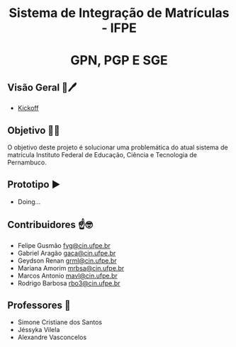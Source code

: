 <h1 align="center"> Sistema de Integração de Matrículas - IFPE </h1>
<h1 align="center"> GPN, PGP E SGE </h1>

## Visão Geral :memo:🖊️
-   [Kickoff](https://github.com/gabrielaragao01/projeto-sistemas-integrados/tree/main/KickOff)

## Objetivo 🗿🍷
O objetivo deste projeto é solucionar uma problemática do atual sistema de matrícula Instituto Federal de Educação, Ciência e Tecnologia de Pernambuco.

## Prototipo :arrow_forward:
- Doing...

## Contribuidores ☝️🤓
 - Felipe Gusmão <fvg@cin.ufpe.br>
 - Gabriel Aragão <gaca@cin.ufpe.br>
 - Geydson Renan <grml@cin.ufpe.br> 
 - Mariana Amorim <mrbsa@cin.ufpe.br>
 - Marcos Antonio <mavl@cin.ufpe.br>
 - Rodrigo Barbosa <rbo3@cin.ufpe.br>

## Professores 📏
 - Simone Cristiane dos Santos
 - Jéssyka Vilela
 - Alexandre Vasconcelos
